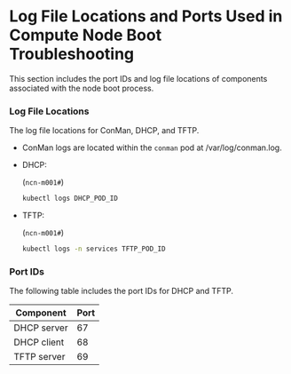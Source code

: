 # Log File Locations and Ports Used in Compute Node Boot Troubleshooting

This section includes the port IDs and log file locations of components associated with the node boot process.

### Log File Locations

The log file locations for ConMan, DHCP, and TFTP.

- ConMan logs are located within the `conman` pod at /var/log/conman.log.
- DHCP:

    (`ncn-m001#`)
    ```bash
    kubectl logs DHCP_POD_ID
    ```
- TFTP:

    (`ncn-m001#`)
    ```bash
    kubectl logs -n services TFTP_POD_ID
    ```

### Port IDs

The following table includes the port IDs for DHCP and TFTP.

|Component|Port|
|---------|----|
|DHCP server|67|
|DHCP client|68|
|TFTP server|69|

